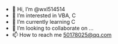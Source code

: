 - 👋 Hi, I’m @wxl514514
- 👀 I’m interested in VBA, C
- 🌱 I’m currently learning C
- 💞️ I’m looking to collaborate on ...
- 📫 How to reach me 50178025@qq.com
<!---
wxl514514/wxl514514 is a ✨ special ✨ repository because its `README.md` (this file) appears on your GitHub profile.
You can click the Preview link to take a look at your changes.
--->
